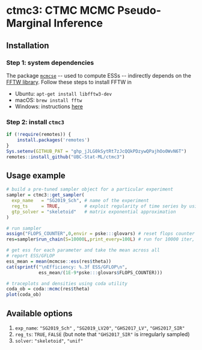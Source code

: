 # ctmc3: CTMC MCMC Pseudo-Marginal Inference

## Installation

### Step 1: system dependencies

The package [`mcmcse`](https://cran.r-project.org/package=mcmcse) -- used to compute ESSs -- indirectly depends on the [FFTW library](http://www.fftw.org/). Follow these steps to install FFTW in

- Ubuntu: `apt-get install libfftw3-dev`
- macOS: `brew install fftw`
- Windows: instructions [here](http://www.fftw.org/install/windows.html)

### Step 2: install `ctmc3`

```r
if (!require(remotes)) {
    install.packages('remotes')
}
Sys.setenv(GITHUB_PAT = "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")
remotes::install_github("UBC-Stat-ML/ctmc3")
```


## Usage example

```r
# build a pre-tuned sampler object for a particular experiment
sampler = ctmc3::get_sampler(
  exp_name   = "SG2019_Sch", # name of the experiment
  reg_ts     = TRUE,         # exploit regularity of time series by using RA method
  gtp_solver = "skeletoid"   # matrix exponential approximation
)

# run sampler
assign("FLOPS_COUNTER",0,envir = pske:::glovars) # reset flops counter in pske
res=sampler$run_chain(S=10000L,print_every=100L) # run for 10000 iter, print every 100

# get ess for each parameter and take the mean across all
# report ESS/GFLOP
ess_mean = mean(mcmcse::ess(res$theta))
cat(sprintf("\nEfficiency: %.3f ESS/GFLOP\n",
            ess_mean/(1E-9*pske:::glovars$FLOPS_COUNTER)))

# traceplots and densities using coda utility
coda_ob = coda::mcmc(res$theta)
plot(coda_ob)
```

## Available options

1. `exp_name`: `"SG2019_Sch"` , `"SG2019_LV20"`, `"GHS2017_LV"`, `"GHS2017_SIR"`
2. `reg_ts`: `TRUE`, `FALSE` (but note that `"GHS2017_SIR"` is irregularly sampled)
3. `solver`: `"skeletoid"`, `"unif"`

